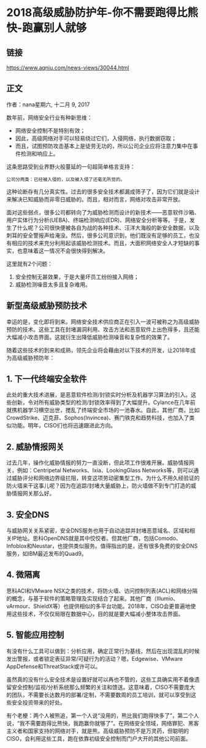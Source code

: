 # 2018高级威胁防护年-你不需要跑得比熊快-跑赢别人就够

## 链接

<https://www.aqniu.com/news-views/30044.html>

## 正文


作者：nana星期六, 十二月 9, 2017

数年前，网络安全行业有种新思维：

* 网络安全控制不是特别有效；
* 因此，高级网络对手可以轻易绕过它们，入侵网络，执行数据窃取；
* 而且，试图预防攻击基本上是徒劳无功的，所以公司企业应将注意力集中在事件检测和响应上。

这条思路受到业界野火般蔓延的一句超简单格言支持：

```
公司分两类：已经被入侵的，以及被入侵了还毫无所觉的。
```
这种论断存有几分真实性。过去的很多安全技术都漏成筛子了，因为它们就是设计来解决已知威胁而非零日威胁的。而且，相对而言，网络对攻击非常开放。

面对这些弱点，很多公司都转向了为威胁检测而设计的新技术——恶意软件沙箱、用户实体行为分析(UEBA)、终端检测响应(EDR)、网络安全分析等等。于是，发生了什么呢？公司很快便被各自为战的各种技术、汪洋大海般的新安全数据，以及刺耳的安全警报声给淹没。然后，很多公司意识到，他们既没有足够的员工，也没有相应的技术来充分利用起该威胁检测技术。而且，大面积网络安全人才短缺的事实，也意味着这一情况不会很快得到解决。

这里就有2个问题：

1. 安全控制无甚效果，于是大量坏员工纷纷接入网络；
2. 威胁检测噪音太多且复杂难用。

## 新型高级威胁预防技术

幸运的是，变化即将到来。网络安全技术供应商正在引入一波可被称之为高级威胁预防的技术。这些工具在封堵漏洞利用、攻击方法和恶意软件上出色得多，且还能大幅减小攻击界面。这就衍生出降低威胁检测噪音和复杂性的效果了。

随着这些技术的到来和成熟，领先企业将会藉由对以下技术的开发，让2018年成为高级威胁预防年：

## 1. 下一代终端安全软件

此处的重大技术进展，是恶意软件检测/封锁实时分析及机器学习算法的引入。这些创新，令对所有威胁类型的检测/封锁效率得到了大幅提升。Cylance在几年前就携机器学习横空出世，搅乱了终端安全市场的一池春水。自此，其他厂商，比如CrowdStrike、迈克菲、Sophos(Invincea)、赛门铁克和趋势科技，也加入了类似功能。明年，CISO们也将迅速跟进此方向。

## 2. 威胁情报网关

过去几年，操作化威胁情报的努力一直没断，但此项工作很难开展。威胁情报网关，例如：Centripetal Networks、Ixia、LookingGlass Networks等，则可以通过威胁评分和网络边界级拦阻，转变这项劳动密集型工作。为什么不用久经验证的防火墙来干这事儿呢？因为在追踪/封堵大量威胁上，防火墙做不到专门打造的威胁情报网关那么好。

## 3. 安全DNS

与威胁网关关系紧密，安全DNS服务也用于自动追踪并封堵恶意域名、区域和相关IP地址。思科OpenDNS就是其中佼佼者。但其他厂商，包括Comodo、Infoblox和Neustar，也提供类似服务。值得指出的是，还有很多免费的安全DNS服务，如IBM最近发布的Quad9。

## 4. 微隔离

思科ACI和VMware NSX之类的技术，将防火墙、访问控制列表(ACL)和网络分隔的概念，与基于软件的策略管理及实现结合了起来。其他厂商（Illumio、vArmour、ShieldX等）也提供相似的多平台功能。2018年，CISO会更普遍地使用这些技术，不仅仅局限在数据中心，目的就是要大幅减小整体攻击界面。

## 5. 智能应用控制

有没有什么工具可以做到：分析应用，确定正常行为基线，然后在出现混乱的时候发出警报，或者锁定表征异常/可疑行为的活动？嗯，Edgewise、VMware AppDefense和ThreatStack或许可以。

虽然真的没有什么安全技术是设置好就可以再也不管的，这些工具确实用不着像遗留安全控制/监视/分析系统那么频繁的关注和馈送。这意味着，CISO不需要庞大的团队，不需要长达数月的部署/定制，不需要数周的员工培训，就可以享受到这些安全投资带来的好处。

有个老梗：两个人被熊追，第一个人说“没用的，熊比我们跑得快多了”，第二个人说，“我不需要跑得比熊快，我跑赢你就够了”。在网络安全领域，网络罪犯、黑客主义者和国家支持的网络对手，就是熊。高级威胁预防不是万灵药，但聪明的CISO，会利用这些工具，跑在依靠初级安全控制而门户大开的其他公司前面。

